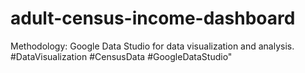 # adult-census-income-dashboard
 Methodology: Google Data Studio for data visualization and analysis. #DataVisualization #CensusData #GoogleDataStudio"

